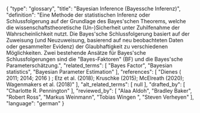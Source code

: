 {
    "type": "glossary",
    "title": "Bayesian Inference (Bayessche Inferenz)",
    "definition": "Eine Methode der statistischen Inferenz oder Schlussfolgerung auf der Grundlage des Bayes'schen Theorems, welche die wissenschaftstheoretische (Un-)Sicherheit unter Zuhilfenahme der Wahrscheinlichkeit nutzt. Die Bayes'sche Schlussfolgerung basiert auf der Zuweisung (und Neuzuweisung, basierend auf neu beobachteten Daten oder gesammelter Evidenz) der Glaubhaftigkeit zu verschiedenen Möglichkeiten. Zwei bestehende Ansätze für Bayes'sche Schlussfolgerungen sind die \"Bayes-Faktoren\" (BF) und die Bayes'sche Parameterschätzung.",
    "related_terms": [
        "Bayes Factor",
        "Bayesian statistics",
        "Bayesian Parameter Estimation"
    ],
    "references": [
        "Dienes ( 2011; 2014; 2016 ) ; Etz et al. (2018); Kruschke (2015); McElreath (2020); Wagenmakers et al. (2018)"
    ],
    "alt_related_terms": [
        null
    ],
    "drafted_by": [
        "Charlotte R. Pennington"
    ],
    "reviewed_by": [
        "Alaa Aldoh",
        "Bradley Baker",
        "Robert Ross",
        "Markus Weinmann",
        "Tobias Wingen ",
        "Steven Verheyen"
    ],
    "language": "german"
}